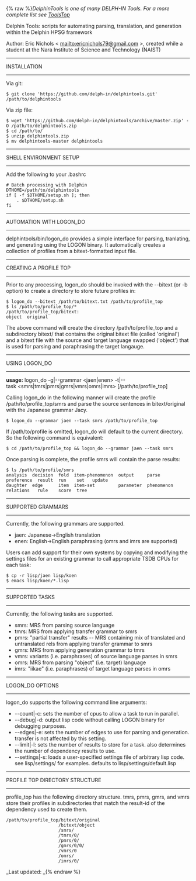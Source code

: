 {% raw %}*DelphinTools is one of many DELPH-IN Tools. For a more complete list
see [ToolsTop](../ToolsTop)*

Delphin Tools: scripts for automating parsing, translation, and
generation within the Delphin HPSG framework

Author: Eric Nichols &lt; <mailto:ericnichols79@gmail.com> &gt;, created while
a student at the Nara Institute of Science and Technology (NAIST)

* * *

INSTALLATION

* * *

Via git:

    $ git clone 'https://github.com/delph-in/delphintools.git' /path/to/delphintools

Via zip file:

    $ wget 'https://github.com/delph-in/delphintools/archive/master.zip' -O /path/to/delphintools.zip
    $ cd /path/to/
    $ unzip delphintools.zip
    $ mv delphintools-master delphintools

* * *

SHELL ENVIRONMENT SETUP

* * *

Add the following to your .bashrc

    # Batch processing with Delphin
    DTHOME=/path/to/delphintools
    if [ -f $DTHOME/setup.sh ]; then
        . $DTHOME/setup.sh
    fi

* * *

AUTOMATION WITH LOGON\_DO

* * *

delphintools/bin/logon\_do provides a simple interface for parsing,
tranlating, and generating using the LOGON binary. It automatically
creates a collection of profiles from a bitext-formatted input file.

* * *

CREATING A PROFILE TOP

* * *

Prior to any processing, logon\_do should be invoked with the --bitext
(or -b option) to create a directory to store future profiles in:

    $ logon_do --bitext /path/to/bitext.txt /path/to/profile_top
    $ ls /path/to/profile_top/*
    /path/to/profile_top/bitext:
    object  original

The above command will create the directory /path/to/profile\_top and a
subdirectory bitext/ that contains the original bitext file (called
'original') and a bitext file with the source and target language
swapped ('object') that is used for parsing and paraphrasing the target
langauge.

* * *

USING LOGON\_DO

* * *

**usage:**
logon\_do -g\|--grammar &lt;jaen\|enen&gt; -t\|--task &lt;smrs\|tmrs\|pmrs\|gmrs\|vmrs\|omrs\|imrs&gt; \[/path/to/profile\_top\]

Calling logon\_do in the following manner will create the profile
/path/to/profile\_top/smrs and parse the source sentences in
bitext/original with the Japanese grammar Jacy.

    $ logon_do --grammar jaen --task smrs /path/to/profile_top

If /path/to/profile is omitted, logon\_do will default to the current
directory. So the following command is equivalent:

    $ cd /path/to/profile_top && logon_do --grammar jaen --task smrs

Once parsing is complete, the profile smrs will contain the parse
results:

    $ ls /path/to/profile/smrs
    analysis  decision  fold  item-phenomenon  output     parse       preference  result  run    set   update
    daughter  edge      item  item-set         parameter  phenomenon  relations   rule    score  tree

* * *

SUPPORTED GRAMMARS

* * *

Currently, the following grammars are supported.

- jaen: Japanese-&gt;English translation
- enen: English-&gt;English paraphrasing (omrs and imrs are supported)

Users can add support for their own systems by copying and modifying the
settings files for an existing grammar to call appropriate TSDB CPUs for
each task:

    $ cp -r lisp/jaen lisp/koen
    $ emacs lisp/koen/*.lisp

* * *

SUPPORTED TASKS

* * *

Currently, the following tasks are supported.

- smrs: MRS from parsing source language
- tmrs: MRS from applying transfer grammar to smrs
- pmrs: "partial transfer" results -- MRS containing mix of translated
and untranslated rels from applying transfer grammar to smrs
- gmrs: MRS from applying generation grammar to tmrs
- vmrs: variants (i.e. paraphrases) of source language parses in smrs
- omrs: MRS from parsing "object" (i.e. target) language
- imrs: "iikae" (i.e. paraphrases) of target language parses in omrs

* * *

LOGON\_DO OPTIONS

* * *

logon\_do supports the following command line arguments:

- --count\|-c: sets the number of cpus to allow a task to run in
parallel.
- --debug\|-d: output lisp code without calling LOGON binary for
debugging purposes.
- --edges\|-e: sets the number of edges to use for parsing and
generation. transfer is not affected by this setting.
- --limit\|-l: sets the number of results to store for a task. also
determines the number of dependency results to use.
- --settings\|-s: loads a user-specified settings file of arbitrary
lisp code. see lisp/settings/ for examples. defaults to
lisp/settings/default.lisp

* * *

PROFILE TOP DIRECTORY STRUCTURE

* * *

profile\_top has the following directory structure. tmrs, pmrs, gmrs,
and vmrs store their profiles in subdirectories that match the result-id
of the dependency used to create them.

    /path/to/profile_top/bitext/original
                        /bitext/object
                        /smrs/
                        /tmrs/0/
                        /pmrs/0/
                        /gmrs/0/0/
                        /vmrs/0
                        /omrs/
                        /imrs/0/

_Last updated: _{% endraw %}
